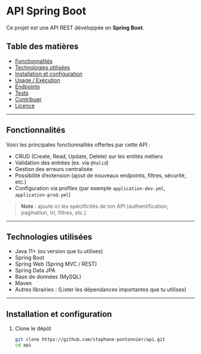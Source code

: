 # API Spring Boot

Ce projet est une API REST développée en **Spring Boot**.

## Table des matières

- [Fonctionnalités](#fonctionnalités)  
- [Technologies utilisées](#technologies-utilisées)  
- [Installation et configuration](#installation-et-configuration)  
- [Usage / Exécution](#usage--exécution)  
- [Endpoints](#endpoints)  
- [Tests](#tests)  
- [Contribuer](#contribuer)  
- [Licence](#licence)  

---

## Fonctionnalités

Voici les principales fonctionnalités offertes par cette API :

- CRUD (Create, Read, Update, Delete) sur les entités métiers  
- Validation des entrées (ex. via `@Valid`)  
- Gestion des erreurs centralisée  
- Possibilité d’extension (ajout de nouveaux endpoints, filtres, sécurité, etc.)  
- Configuration via profiles (par exemple `application-dev.yml`, `application-prod.yml`)  

> **Note** : ajoute ici les spécificités de ton API (authentification, pagination, tri, filtres, etc.)

---

## Technologies utilisées

- Java 11+ (ou version que tu utilises)  
- Spring Boot  
- Spring Web (Spring MVC / REST)  
- Spring Data JPA  
- Base de données (MySQL)  
- Maven 
- Autres librairies : (Lister les dépendances importantes que tu utilises)  

---

## Installation et configuration

1. Clone le dépôt  
   ```bash
   git clone https://github.com/stephane-pontonnier/api.git
   cd api
